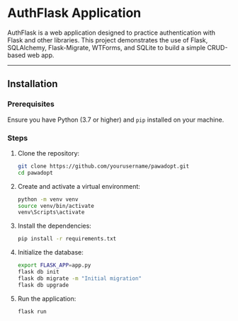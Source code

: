 # AuthFlask Application

AuthFlask is a web application designed to practice authentication with Flask and other libraries. This project demonstrates the use of Flask, SQLAlchemy, Flask-Migrate, WTForms, and SQLite to build a simple CRUD-based web app.

---

## Installation

### Prerequisites
Ensure you have Python (3.7 or higher) and `pip` installed on your machine.

### Steps
1. Clone the repository:
   ```bash
   git clone https://github.com/yourusername/pawadopt.git
   cd pawadopt

2. Create and activate a virtual environment:
   ```bash
   python -m venv venv
   source venv/bin/activate
   venv\Scripts\activate
   
4. Install the dependencies:
   ```bash
   pip install -r requirements.txt
   
6. Initialize the database:
   ```bash
   export FLASK_APP=app.py
   flask db init
   flask db migrate -m "Initial migration"
   flask db upgrade
   
8. Run the application:
   ```bash
   flask run
